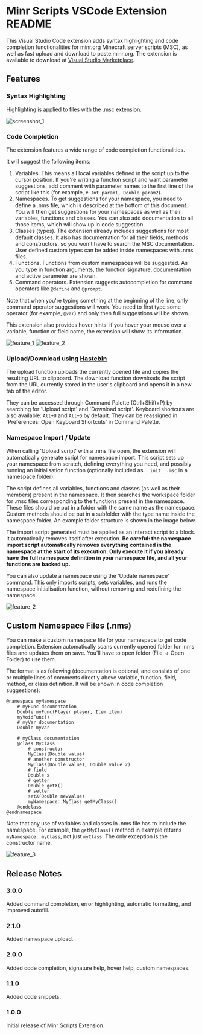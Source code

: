 # Minr Scripts VSCode Extension README

This Visual Studio Code extension adds syntax highlighting and code completion functionalities for minr.org Minecraft server scripts (MSC), as well as fast upload and download to paste.minr.org. The extension is available to download at [Visual Studio Marketplace](https://marketplace.visualstudio.com/items?itemName=Lightwood13.msc).

## Features

### Syntax Highlighting

Highlighting is applied to files with the .msc extension.

![screenshot_1](images/screenshot_1.png)

### Code Completion

The extension features a wide range of code completion functionalities.

It will suggest the following items:
1. Variables. This means all local variables defined in the script up to the cursor position. If you're writing a function script and want parameter suggestions, add comment with parameter names to the first line of the script like this (for example, ```# Int param1, Double param2```).
2. Namespaces. To get suggestions for your namespace, you need to define a .nms file, which is described at the bottom of this document. You will then get suggestions for your namespaces as well as their variables, functions and classes. You can also add documentation to all those items, which will show up in code suggestion.
3. Classes (types). The extension already includes suggestions for most default classes. It also has documentation for all their fields, methods and constructors, so you won't have to search the MSC documentation. User defined custom types can be added inside namespaces with .nms files.
4. Functions. Functions from custom namespaces will be suggested. As you type in function arguments, the function signature, documentation and active parameter are shown.
5. Command operators. Extension suggests autocompletion for command operators like `@define` and `@prompt`.

Note that when you're typing something at the beginning of the line, only command operator suggestions will work. You need to first type some operator (for example, `@var`) and only then full suggestions will be shown.

This extension also provides hover hints: if you hover your mouse over a variable, function or field name, the extension will show its information.

![feature_1](images/feature_1.gif)
![feature_2](images/feature_2.gif)

### Upload/Download using [Hastebin](https://paste.minr.org/)

The upload function uploads the currently opened file and copies the resulting URL to clipboard. The download function downloads the script from the URL currently stored in the user's clipboard and opens it in a new tab of the editor.

They can be accessed through Command Palette (Ctrl+Shift+P) by searching for 'Upload script' and 'Download script'. Keyboard shortcuts are also available: `Alt+U` and `Alt+D` by default. They can be reassigned in 'Preferences: Open Keyboard Shortcuts' in Command Palette.

### Namespace Import / Update

When calling 'Upload script' with a .nms file open, the extension will automatically generate script for namespace import. This script sets up your namespace from scratch, defining everything you need, and possibly running an initialisation function (optionally included as `__init__.msc` in a namespace folder).

The script defines all variables, functions and classes (as well as their members) present in the namespace. It then searches the workspace folder for .msc files corresponding to the functions present in the namespace. These files should be put in a folder with the same name as the namespace. Custom methods should be put in a subfolder with the type name inside the namespace folder. An example folder structure is shown in the image below.

The import script generated must be applied as an interact script to a block. It automatically removes itself after execution. **Be careful: the namespace import script automatically removes everything contained in the namespace at the start of its execution. Only execute it if you already have the full namespace definition in your namespace file, and all your functions are backed up.**

You can also update a namespace using the 'Update namespace' command. This only imports scripts, sets variables, and runs the namespace initialisation function, without removing and redefining the namespace.

![feature_2](images/namespace_file_structure.png)

## Custom Namespace Files (.nms)

You can make a custom namespace file for your namespace to get code completion. Extension automatically scans currently opened folder for .nms files and updates them on save. You'll have to open folder (File -> Open Folder) to use them.

The format is as following (documentation is optional, and consists of one or multiple lines of comments directly above variable, function, field, method, or class definition. It will be shown in code completion suggestions):

```
@namespace myNamespace
	# myFunc documentation
	Double myFunc(Player player, Item item)
	myVoidFunc()
	# myVar documentation
	Double myVar

	# myClass documentation
	@class MyClass
		# constructor
		MyClass(Double value)
		# another constructor
		MyClass(Double value1, Double value 2)
		# field
		Double x
		# getter
		Double getX()
		# setter
		setX(Double newValue)
		myNamespace::MyClass getMyClass()
	@endclass
@endnamespace
```
Note that any use of variables and classes in .nms file has to include the namespace. For example, the ```getMyClass()``` method in example returns ```myNamespace::myClass```, not just ```myClass```. The only exception is the constructor name.

![feature_3](images/feature_3.gif)

## Release Notes

### 3.0.0

Added command completion, error highlighting, automatic formatting, and improved autofill.

### 2.1.0

Added namespace upload.

### 2.0.0

Added code completion, signature help, hover help, custom namespaces.

### 1.1.0

Added code snippets.

### 1.0.0

Initial release of Minr Scripts Extension.
